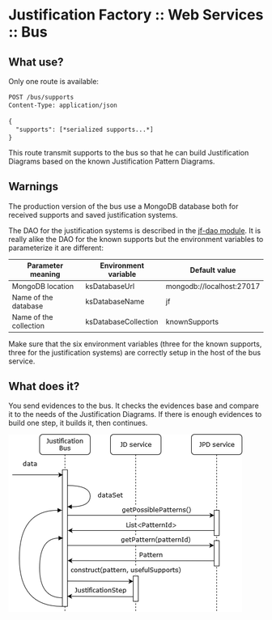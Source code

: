# Justification Factory :: Web Services :: Bus

## What use?

Only one route is available:

```
POST /bus/supports
Content-Type: application/json

{
  "supports": [*serialized supports...*]
}
```

This route transmit supports to the bus so that he can build Justification Diagrams based on the known Justification Pattern Diagrams.

## Warnings

The production version of the bus use a MongoDB database both for received supports and saved justification systems.

The DAO for the justification systems is described in the [jf-dao module](../../jf-dao).
It is really alike the DAO for the known supports but the environment variables to parameterize it are different:

| Parameter meaning      | Environment variable | Default value             |
|------------------------|----------------------|---------------------------|
| MongoDB location       | ksDatabaseUrl        | mongodb://localhost:27017 |
| Name of the database   | ksDatabaseName       | jf                        |
| Name of the collection | ksDatabaseCollection | knownSupports             |

Make sure that the six environment variables (three for the known supports, three for the justification systems) are correctly setup in the host of the bus service.

## What does it?

You send evidences to the bus. It checks the evidences base and compare it to the needs of the Justification Diagrams.
If there is enough evidences to build one step, it builds it, then continues.

![sequence diagram](docs/sequence-diag.png)